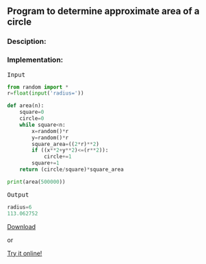 <script type="text/javascript" src="https://cdnjs.cloudflare.com/ajax/libs/mathjax/2.7.0/MathJax.js?config=TeX-AMS_CHTML"></script>


## Program to determine approximate area of a circle


### Desciption:


### Implementation:

<kbd>Input</kbd>

```python
from random import *
r=float(input('radius='))

def area(n):
	square=0
	circle=0
	while square<n:
		x=random()*r
		y=random()*r
		square_area=((2*r)**2)
		if ((x**2+y**2)<=(r**2)):
			circle+=1
		square+=1
	return (circle/square)*square_area

print(area(500000))
```

<kbd>Output</kbd>

```python
radius=6
113.062752
```


[Download](py/approximate_area.py)

or

[Try it online!](https://tio.run/##VU9BDoIwEDzTV/TGbjmIGD0Y@hbTQBuaQMGlRHg9ttQY3cvs7ExmstPmu9Fd9t3QOHBSrg1gh2kkzwUjafpRebBuWjzkpFq7zDJHZKzVhivSChzeWTY/l0BkybLGUtMf26uzveZJqV0wZatMBYCCAt3@aXI@YqgEqAShEBUGwRoOsAZSbPFSS6CIsTf79BXy/E04dtJ@IcchyaekoPjpYGwi6zwcT1zLOIj7fnsD "Python 3 – Try It Online")

